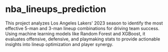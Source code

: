 # nba_lineups_prediction
This project analyzes Los Angeles Lakers' 2023 season to identify the most effective 5-man and 3-man lineup combinations for driving team success. Using machine learning models like Random Forest and XGBoost, it evaluates offensive, defensive, and playmaking stats to provide actionable insights into lineup optimization and player synergy.

